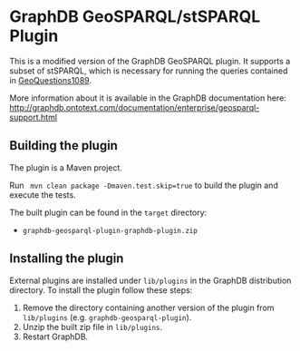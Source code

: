 # GraphDB GeoSPARQL/stSPARQL Plugin

This is a modified version of the GraphDB GeoSPARQL plugin. It supports a subset of stSPARQL, which is necessary for running the queries contained in [GeoQuestions1089](https://github.com/AI-team-UoA/GeoQuestions1089/).

More information about it is available in the GraphDB documentation here:
http://graphdb.ontotext.com/documentation/enterprise/geosparql-support.html

## Building the plugin

The plugin is a Maven project.

Run ` mvn clean package -Dmaven.test.skip=true` to build the plugin and execute the tests.

The built plugin can be found in the `target` directory:

- `graphdb-geosparql-plugin-graphdb-plugin.zip`

## Installing the plugin

External plugins are installed under `lib/plugins` in the GraphDB distribution
directory. To install the plugin follow these steps:

1. Remove the directory containing another version of the plugin from `lib/plugins` (e.g. `graphdb-geosparql-plugin`).
1. Unzip the built zip file in `lib/plugins`.
1. Restart GraphDB. 
